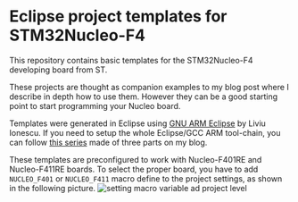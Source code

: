 # Eclipse project templates for STM32Nucleo-F4
This repository contains basic templates for the STM32Nucleo-F4 developing board from ST. 

These projects are thought as companion examples to my blog post where I describe in depth how to use them. However they can be a good starting point to start programming your Nucleo board.

Templates were generated in Eclipse using [GNU ARM Eclipse](http://gnuarmeclipse.livius.net/blog/) by Liviu Ionescu. If you need to setup the whole Eclipse/GCC ARM tool-chain, you can follow [this series](http://www.carminenoviello.com/en/2014/12/28/setting-gcceclipse-toolchain-stm32nucleo-part-1/) made of three parts on my blog.

These templates are preconfigured to work with Nucleo-F401RE and Nucleo-F411RE boards. To select the proper board, you have to add `NUCLEO_F401` or `NUCLEO_F411` macro define to the project settings, as shown in the following picture. 
![setting macro variable ad project level](http://www.carminenoviello.com/wp-content/uploads/2015/01/Schermata-2015-01-11-alle-12.18.55.png)
